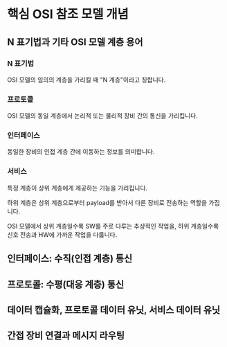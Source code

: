 # 핵심 OSI 참조 모델 개념

## N 표기법과 기타 OSI 모델 계층 용어

### N 표기법

OSI 모델의 임의의 계층을 가리킬 때 "N 계층"이라고 칭합니다.

### 프로토콜

OSI 모델의 동일 계층에서 논리적 또는 물리적 장비 간의 통신을 가리킵니다.

### 인터페이스

동일한 장비의 인접 계층 간에 이동하는 정보를 의미합니다.

### 서비스

특정 계층이 상위 계층에게 제공하는 기능을 가리킵니다.

하위 계층은 상위 계층으로부터 payload를 받아서 다른 장비로 전송하는 역할을 가집니다.

OSI 모델에서 상위 계층일수록 SW를 주로 다루는 추상적인 작업을, 하위 계층일수록 신호 전송과 HW에 가까운 작업을 다룹니다.

## 인터페이스: 수직(인접 계층) 통신

## 프로토콜: 수평(대응 계층) 통신

## 데이터 캡슐화, 프로토콜 데이터 유닛, 서비스 데이터 유닛

## 간접 장비 연결과 메시지 라우팅
